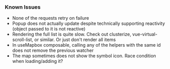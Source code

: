 ### Known Issues
* None of the requests retry on failure
* Popup does not actually update despite technically supporting reactivity (object passed to it is not reactive) 
* Rendering the full list is quite slow. Check out clusterize, vue-virtual-scroll-list, or similar. Or just don't render all items
* In useMapbox composable, calling any of the helpers with the same id does not remove the previous watcher
* The map sometimes does not show the symbol icon. Race condition when loading/adding it?